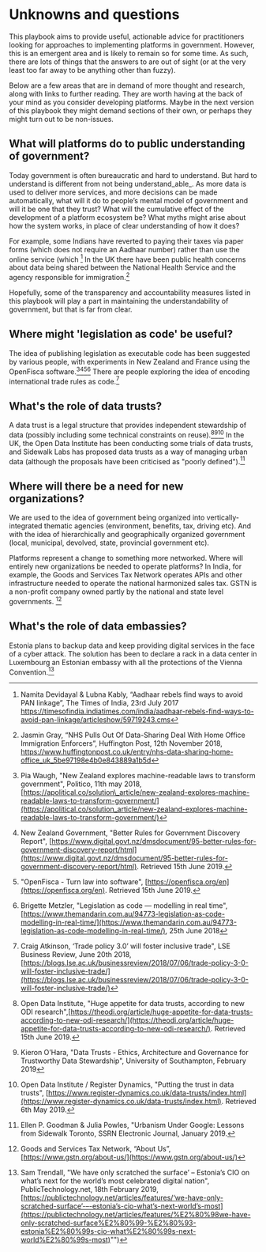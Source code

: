 # Unknowns and questions

This playbook aims to provide useful, actionable advice for practitioners looking for approaches to implementing platforms in government. However, this is an emergent area and is likely to remain so for some time. As such, there are lots of things that the answers to are out of sight (or at the very least too far away to be anything other than fuzzy).

Below are a few areas that are in demand of more thought and research, along with links to further reading. They are worth having at the back of your mind as you consider developing platforms. Maybe in the next version of this playbook they might demand sections of their own, or perhaps they might turn out to be non-issues.

## What will platforms do to public understanding of government?

Today government is often bureaucratic and hard to understand. But hard to understand is different from not being understand_able_. As more data is used to deliver more services, and more decisions can be made automatically, what will it do to people’s mental model of government and will it be one that they trust? What will the cumulative effect of the development of a platform ecosystem be? What myths might arise about how the system works, in place of clear understanding of how it does?

For example, some Indians have reverted to paying their taxes via paper forms (which does not require an Aadhaar number) rather than use the online service (which [^1] In the UK there have been public health concerns about data being shared between the National Health Service and the agency responsible for immigration.[^2]

Hopefully, some of the transparency and accountability measures listed in this playbook will play a part in maintaining the understandability of government, but that is far from clear.

## Where might 'legislation as code' be useful?

The idea of publishing legislation as executable code has been suggested by various people, with experiments in New Zealand and France using the OpenFisca software.[^3][^4][^5][^6] There are people exploring the idea of encoding international trade rules as code.[^7]

## What's the role of data trusts?

A data trust is a legal structure that provides independent stewardship of data (possibly including some technical constraints on reuse).[^8][^9][^10] In the UK, the Open Data Institute has been conducting some trials of data trusts, and Sidewalk Labs has proposed data trusts as a way of managing urban data (although the proposals have been criticised as "poorly defined").[^11]

## Where will there be a need for new organizations?

We are used to the idea of government being organized into vertically-integrated thematic agencies (environment, benefits, tax, driving etc). And with the idea of hierarchically and geographically organized government (local, municipal, devolved, state, provincial government etc).

Platforms represent a change to something more networked. Where will entirely new organizations be needed to operate platforms? In India, for example, the Goods and Services Tax Network operates APIs and other infrastructure needed to operate the national harmonized sales tax. GSTN is a non-profit company owned partly by the national and state level governments. [^12]

## What's the role of data embassies?

Estonia plans to backup data and keep providing digital services in the face of a cyber attack. The solution has been to declare a rack in a data center in Luxembourg an Estonian embassy with all the protections of the Vienna Convention.[^13]

[^1]:   Namita Devidayal & Lubna Kably, “Aadhaar rebels find ways to avoid PAN linkage”, The Times of India, 23rd July 2017 https://timesofindia.indiatimes.com/india/aadhaar-rebels-find-ways-to-avoid-pan-linkage/articleshow/59719243.cms

[^2]:   Jasmin Gray, “NHS Pulls Out Of Data-Sharing Deal With Home Office Immigration Enforcers”, Huffington Post, 12th November 2018, https://www.huffingtonpost.co.uk/entry/nhs-data-sharing-home-office_uk_5be97198e4b0e843889a1b5d

[^3]:   Pia Waugh, "New Zealand explores machine-readable laws to transform government", Politico, 11th may 2018, [https://apolitical.co/solution\_article/new-zealand-explores-machine-readable-laws-to-transform-government/](https://apolitical.co/solution_article/new-zealand-explores-machine-readable-laws-to-transform-government/)

[^4]:   New Zealand Government, "Better Rules for Government Discovery Report", [https://www.digital.govt.nz/dmsdocument/95-better-rules-for-government-discovery-report/html](https://www.digital.govt.nz/dmsdocument/95-better-rules-for-government-discovery-report/html). Retrieved 15th June 2019.

[^5]:   "OpenFisca - Turn law into software", [https://openfisca.org/en](https://openfisca.org/en). Retrieved 15th June 2019.

[^6]:   Brigette Metzler, "Legislation as code — modelling in real time", [https://www.themandarin.com.au/94773-legislation-as-code-modelling-in-real-time/](https://www.themandarin.com.au/94773-legislation-as-code-modelling-in-real-time/), 25th June 2018

[^7]:   Craig Atkinson, ‘Trade policy 3.0’ will foster inclusive trade", LSE Business Review, June 20th 2018, [https://blogs.lse.ac.uk/businessreview/2018/07/06/trade-policy-3-0-will-foster-inclusive-trade/](https://blogs.lse.ac.uk/businessreview/2018/07/06/trade-policy-3-0-will-foster-inclusive-trade/)

[^8]:   Open Data Institute, "Huge appetite for data trusts, according to new ODI research",[https://theodi.org/article/huge-appetite-for-data-trusts-according-to-new-odi-research/](https://theodi.org/article/huge-appetite-for-data-trusts-according-to-new-odi-research/). Retrieved 15th June 2019.

[^9]:   Kieron O’Hara, "Data Trusts - Ethics, Architecture and Governance for Trustworthy Data Stewardship", University of Southampton, February 2019

[^10]:  Open Data Institute / Register Dynamics, "Putting the trust in data trusts", [https://www.register-dynamics.co.uk/data-trusts/index.html](https://www.register-dynamics.co.uk/data-trusts/index.html). Retrieved 6th May 2019.

[^11]:  Ellen P. Goodman & Julia Powles, "Urbanism Under Google: Lessons from Sidewalk Toronto, SSRN Electronic Journal, January 2019.

[^12]:  Goods and Services Tax Network, “About Us”, [https://www.gstn.org/about-us/](https://www.gstn.org/about-us/)

[^13]:  Sam Trendall, "We have only scratched the surface’ – Estonia’s CIO on what’s next for the world’s most celebrated digital nation", PublicTechnology.net, 18th February 2019, [https://publictechnology.net/articles/features/‘we-have-only-scratched-surface’-–-estonia’s-cio-what’s-next-world’s-most](https://publictechnology.net/articles/features/%E2%80%98we-have-only-scratched-surface%E2%80%99-%E2%80%93-estonia%E2%80%99s-cio-what%E2%80%99s-next-world%E2%80%99s-most)"")
